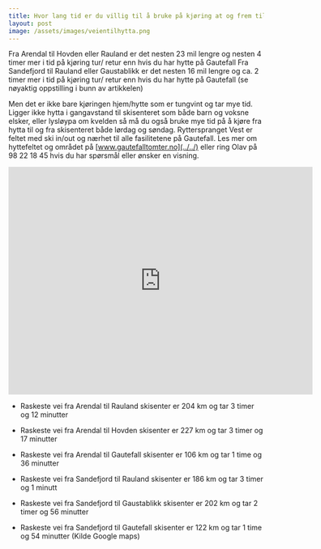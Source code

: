 ```yaml
---
title: Hvor lang tid er du villig til å bruke på kjøring at og frem til hytta på fjellet?
layout: post
image: /assets/images/veientilhytta.png
---
```



Fra Arendal til Hovden eller Rauland er det nesten 23 mil lengre og nesten 4 timer mer i tid på kjøring tur/ retur enn hvis du har hytte på Gautefall 
Fra Sandefjord til Rauland eller Gaustablikk er det nesten 16 mil lengre og ca. 2 timer mer i tid på kjøring tur/ retur enn hvis du har hytte på Gautefall (se nøyaktig oppstilling i bunn av artikkelen)

<!--more--> 

Men det er ikke bare kjøringen hjem/hytte som er tungvint og tar mye tid. Ligger ikke hytta i gangavstand til skisenteret som både barn og voksne elsker, eller lysløypa om kvelden så må du også bruke mye tid på å kjøre fra hytta til og fra skisenteret både lørdag og søndag.
Rytterspranget Vest er feltet med ski in/out og nærhet til alle fasilitetene på Gautefall. Les mer om hyttefeltet og området på [www.gautefalltomter.no](../../) eller ring Olav på 98 22 18 45 hvis du har spørsmål eller ønsker en visning.

<iframe src="https://www.google.com/maps/embed?pb=!1m18!1m12!1m3!1d453254.11910633714!2d9.468501624757742!3d58.68357747951687!2m3!1f0!2f0!3f0!3m2!1i1024!2i768!4f13.1!3m3!1m2!1s0x464765b783647aa1%3A0x75c464b07fe12102!2sGautefall+Skisenter+AS!5e0!3m2!1sno!2sno!4v1454683951823" width="600" height="450" frameborder="0" style="border:0" allowfullscreen></iframe>

* Raskeste vei fra Arendal til Rauland skisenter er 204 km og tar 3 timer og 12 minutter
* Raskeste vei fra Arendal til Hovden skisenter er 227 km og tar 3 timer og 17 minutter
* Raskeste vei fra Arendal til Gautefall skisenter er 106 km og tar 1 time og 36 minutter

* Raskeste vei fra Sandefjord til Rauland skisenter er 186 km og tar 3 timer og 1 minutt
* Raskeste vei fra Sandefjord til Gaustablikk skisenter er 202 km og tar 2 timer og 56 minutter
* Raskeste vei fra Sandefjord til Gautefall skisenter er 122 km og tar 1 time og 54 minutter
(Kilde Google maps)
